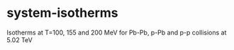 # system-isotherms
Isotherms at T=100, 155 and 200 MeV for Pb-Pb, p-Pb and p-p collisions at 5.02 TeV
